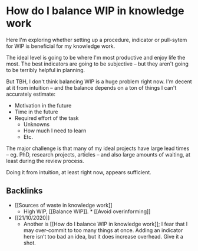# How do I balance WIP in knowledge work
Here I'm exploring whether setting up a procedure, indicator or pull-sytem for WIP is beneficial for my knowledge work. 

The ideal level is going to be where I'm most productive and enjoy life the most. The best indicators are going to be subjective – but they aren't going to be terribly helpful in planning.

But TBH, I don't think balancing WIP is a huge problem right now. I'm decent at it from intuition – and the balance depends on a  ton of things I can't accurately estimate:
* Motivation in the future
* Time in the future
* Required effort of the task
	* Unknowns
	* How much I need to learn
	* Etc.

The major challenge is that many of my ideal projects have large lead times – eg. PhD, research projects, articles – and also large amounts of waiting, at least during the review process. 

Doing it from intuition, at least right now, appears sufficient.

## Backlinks
* [[Sources of waste in knowledge work]]
	* High WIP, [[Balance WIP]].
	\* [[Avoid overinforming]]
* [[21/10/2020]]
	* Another is [[How do I balance WIP in knowledge work]]; I fear that I may over-commit to too many things at once. Adding an indicator here isn’t too bad an idea, but it does increase overhead. Give it a shot.

<!-- {BearID:F45B8D52-0143-4722-9364-8116356525E1-2923-000010B6721EC244} -->
